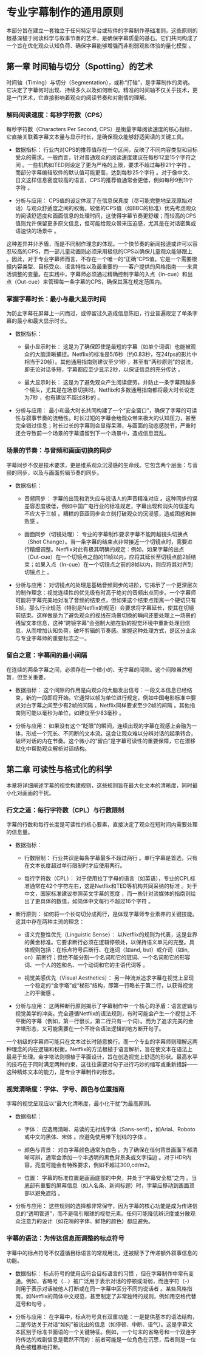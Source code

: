 # 专业字幕制作的通用原则

本部分旨在建立一套独立于任何特定平台或软件的字幕制作基础准则。这些原则的根基深植于阅读科学与叙事节奏的艺术，是确保字幕质量的基石。它们共同构成了一个旨在优化观众认知负荷、确保字幕能够增强而非削弱观影体验的量化模型 。   

## 第一章 时间轴与切分（Spotting）的艺术

时间轴（Timing）与切分（Segmentation），或称“打轴”，是字幕制作的灵魂。它决定了字幕何时出现、持续多久以及如何断句。精准的时间轴不仅关乎技术，更是一门艺术，它直接影响着观众的阅读节奏和对剧情的理解。

### 解码阅读速度：每秒字符数（CPS）

每秒字符数（Characters Per Second, CPS）是衡量字幕阅读速度的核心指标，它直接关联着字幕文本量与显示时长，是确保观众能够舒适阅读的关键工具。

- 数据指标： 行业内对CPS的推荐值存在一个区间，反映了不同内容类型和目标受众的需求。一般而言，针对普通观众的阅读速度建议在每秒12至15个字符之间 。一些机构如TED则设定了更为严格的上限，要求不超过每秒21个字符 。而部分字幕编辑软件的默认值可能更高，达到每秒25个字符 。对于像中文、日文这样信息密度较高的语言，CPS的推荐值通常会更低，例如每秒9到11个字符 。   

- 分析与应用： CPS值的设定体现了在信息保真度（尽可能完整地呈现原始对话）与观众舒适度之间的权衡。较低的CPS值（如BBC的标准）优先考虑观众的阅读舒适度和画面信息的处理时间，这使得字幕节奏更舒缓；而较高的CPS值则允许保留更多原文信息，但可能给观众带来压迫感，尤其是在对话密集或语速快的场景中 。   

这种差异并非矛盾，而是不同制作理念的体现。一个快节奏的新闻报道或许可以容忍较高的CPS，而一部儿童动画则必须采用极低的CPS以确保儿童观众能够跟上 。因此，对于专业字幕师而言，不存在一个唯一的“正确”CPS值。它是一个需要根据内容类型、目标受众、语言特性以及最重要的——客户提供的风格指南——来灵活调整的变量。在实践中，字幕师必须通过精确控制字幕的入点（In-cue）和出点（Out-cue）来管理每一条字幕的CPS，确保其落在规定范围内。   

### 掌握字幕时长：最小与最大显示时间

为防止字幕在屏幕上一闪而过，或停留过久造成信息陈旧，行业普遍规定了单条字幕的最小和最大显示时长。

- 数据指标：

  - 最小显示时长： 这是为了确保即使是最短的字幕（如单个词语）也能被观众的大脑清晰捕捉。Netflix的标准是5/6秒（约0.83秒，在24fps的影片中相当于20帧）。其他通用指南则建议至少1秒 ，甚至有“两秒原则”的说法，即无论对话多短，字幕都应至少显示2秒，以保证信息的充分传达 。   

  - 最大显示时长： 这是为了避免观众产生阅读疲劳，并防止一条字幕跨越多个镜头，尤其是在场景切换时。Netflix和多数通用指南都将最大时长设定为7秒 ，也有建议不超过8秒的 。   

- 分析与应用： 最小和最大时长共同构建了一个“安全窗口”，确保了字幕的可读性与叙事节奏的流畅性。时长过短的字幕会给观众带来极大的认知压力，甚至完全错过信息；时长过长的字幕则会显得呆滞，与画面的动态感脱节，严重时还会导致前一个场景的字幕遗留到下一个场景中，造成信息混乱。

### 场景的节奏：与音频和画面切换的同步

字幕同步不仅是技术要求，更是维系观众沉浸感的生命线。它包含两个层面：与音频的同步，以及与画面剪辑节奏的同步。

- 数据指标：

  - 音频同步： 字幕的出现和消失应与说话人的声音精准对应 。这种同步的误差容忍度极低，例如中国广电行业的标准规定，字幕出现和消失的误差均不应大于三帧 。糟糕的音画同步会立刻打破观众的沉浸感，造成困惑和挫败感 。   

  - 画面同步（切镜处理）： 专业的字幕制作要求字幕不能跨越镜头切换点（Shot Change）。当一条字幕的结束点非常接近一个切镜点时，需要进行精细调整。Netflix对此有极其明确的规定：例如，如果字幕的出点（Out-cue）在一个切镜点之前的11帧以内，应将其延长至切镜点前2帧结束；如果入点（In-cue）在一个切镜点之前的8帧以内，则应将其对齐到切镜点上 。   

- 分析与应用： 对切镜点的处理是基础音频同步的进阶，它揭示了一个更深层次的制作理念：视觉连续性的优先级有时高于绝对的音频出点同步。一个字幕师可能将字幕完美地对准了音频的结束点，但如果这个结束点距离一个硬切只有5帧，那么行业规范（特别是Netflix的规范）会要求将字幕延长，使其在切镜前结束。这样做是为了避免观众的视线在场景切换的瞬间还要处理上一场景的残留文本信息，这种“跨镜字幕”会强制大脑在新的视觉环境中重新处理旧信息，从而增加认知负荷，破坏剪辑的节奏感。掌握这种处理方式，是区分业余与专业字幕师的重要标志之一。

### 留白之意：字幕间的最小间隔

在连续的两条字幕之间，必须存在一个微小的、无字幕的间隙。这个间隙虽然短暂，但至关重要。

- 数据指标： 这个间隙的作用是向观众的大脑发出信号：一段文本信息已经结束，新的一段即将开始。它通常以帧为单位进行规定，例如中国电影标准中要求对白字幕之间至少有2帧的间隔 。Netflix同样要求至少2帧的间隔 。其他指南则可能以毫秒为单位，如建议至少83毫秒 。   

- 分析与应用： 如果没有这个“眨眼”的瞬间，连续出现的字幕在观感上会融为一体，形成一个冗长、不间断的文本流。这会让观众难以分辨对话的起承转合，破坏对话的内在节奏。这个微小的“留白”是字幕可读性的重要保障，它在潜移默化中帮助观众解析对话结构。

## 第二章 可读性与格式化的科学

本章将详细阐述字幕的视觉构建规则，这些规则旨在最大化文本的清晰度，同时最小化对画面的干扰。

### 行文之道：每行字符数（CPL）与行数限制

字幕的行数和每行长度是可读性的核心要素，直接决定了观众在短时间内需要处理的信息量。

- 数据指标：

  - 行数限制： 行业共识是每条字幕最多不超过两行 。单行字幕是首选，只有在文本长度超过单行限制时才应使用两行。   

  - 每行字符数（CPL）： 对于使用拉丁字母的语言（如英语），专业的CPL标准通常在42个字符左右，这是Netflix和TED等机构共同采纳的标准 。对于中文，国家标准建议参照英文字幕的宽度 ，而一些针对流媒体的指南则给出了更具体的数值，如简体中文每行不超过16个字符 。   

- 断行原则： 如何将一个长句切分成两行，是体现字幕师专业素养的关键技能。这其中存在两种主流的理念：

  - 语义完整性优先（Linguistic Sense）： 以Netflix的规则为代表，这是业界的黄金标准。它要求断行必须在逻辑停顿处，以保持语义单元的完整。具体规则包括：在标点符号后断行、在连词（如and, but）或介词（如in, on）前断行；但绝不能分割一个名词和它的冠词、一个名词和它的形容词、一个人的姓和名、一个动词和它的主语代词等 。   

  - 视觉美感优先（Visual Aesthetics）： 另一种流派追求字幕在视觉上呈现一个稳定的“金字塔”或“梯形”结构，即第一行略长于第二行，以获得视觉上的平衡感 。   

- 分析与应用： 这两种断行原则揭示了字幕制作中一个核心的矛盾：语言逻辑与视觉美学的冲突。完全遵循Netflix的语法规则，有时可能会产生一个视觉上不平衡的字幕（例如，第一行很长，第二行只有一个词）。而为了追求完美的金字塔形态，又可能需要在一个不符合语法逻辑的地方断开句子。

一个初级的字幕师可能只在文本过长时随意换行。而一个专业的字幕师则理解这两种理念的内在逻辑和权衡。Netflix的方法根植于语言解析，旨在使文本在语法上最易于处理。金字塔法则根植于平面设计，旨在创造视觉上舒适的形状。最高水平的技巧在于同时满足两种约束，这往往需要对句子进行巧妙的缩写或重新措辞——这种精炼文本的能力，是专业字幕制作的标志。

### 视觉清晰度：字体、字号、颜色与位置指南

字幕的视觉呈现应以“最大化清晰度，最小化干扰”为最高原则。

- 数据指标：

  - 字体： 应选用清晰、易读的无衬线字体（Sans-serif），如Arial、Roboto或中文的黑体、宋体 。应避免使用带下划线的字体 。   

  - 颜色与背景： 对白字幕颜色通常为白色 。为了确保在任何背景画面下都清晰可辨，通常会添加一个半透明的黑色背景条或文字描边 。对于HDR内容，亮度可能会有特殊要求，例如不超过300,cd/m2。   

  - 位置： 字幕的标准位置是画面底部的中央，并处于“字幕安全框”之内 。当底部有重要的屏幕信息（如人名条、新闻标题）时，字幕应移动到画面顶部以避免遮挡 。   

- 分析与应用： 这些规则的选择都非常保守，因为字幕的核心功能是成为传递信息的“透明管道”，而不是吸引眼球的视觉元素。任何可能降低辨识度或分散观众注意力的设计（如花哨的字体、鲜艳的颜色）都应避免。

### 字幕的语法：为传达信息而调整的标点符号

字幕中的标点符号不仅遵循目标语言的常规用法，还被赋予了传递额外叙事信息的功能。

- 数据指标： 标点符号的使用应符合目标语言的习惯 ，但在字幕制作中常有变通。例如，省略号（...）被广泛用于表示对话的停顿或渐弱，而连字符（-）则用于表示对话被他人打断或在同一字幕中区分不同的说话者 。某些风格指南，如Netflix的简体中文规范，甚至制定了非常独特的规则，例如用空格代替逗号和句号 。   

- 分析与应用： 在字幕中，标点符号具有双重功能：一是提供基本的语法结构，二是传达关于对话“如何”被说出的信息（如停顿、中断、语气）。这是字幕文本区别于标准书面语的一个关键特征。例如，一个句末的省略号和一个双连字符传达的戏剧信息是截然不同的：前者可能是一位角色在沉思，后者则是一位角色被粗暴地打断。

